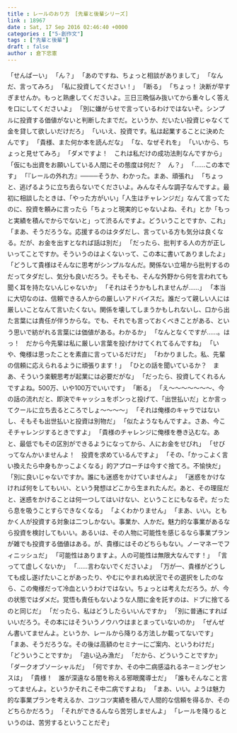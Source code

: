 ```yaml
---
title : レールのおり方　[先輩と後輩シリーズ]
link : 18967
date : Sat, 17 Sep 2016 02:46:40 +0000
categories : ["5-創作文"]
tags : ["先輩と後輩"]
draft : false
author : 倉下忠憲
---
```


<div style="line-height:1.8em;">
「せんぱーい」
「ん？」
「あのですね、ちょっと相談がありまして」
「なんだ、言ってみろ」
「私に投資してください！」
「断る」
「ちょっ！ 決断が早すぎませんか。もっと熟慮してくださいよ。三日三晩悩み抜いてから重々しく答えを口にしてくださいよ」
「別に嫌がらせで言っているわけではないぞ。シンプルに投資する価値がないと判断したまでだ。というか、だいたい投資じゃなくて金を貸して欲しいだけだろ」
「いいえ、投資です。私は起業することに決めたんです」
「貴様、また何か本を読んだな」
「な、なぜそれを」
「いいから、ちょっと見せてみろ」
「ダメですよ！　これは私だけの成功法則なんですから」
「仮にも出資をお願いしている人間にその態度は何だ？　ん？」
「……この本です」
「『レールの外れ方』────そうか、わかった。まあ、頑張れ」
「ちょっと、逃げるように立ち去らないでくださいよ。みんなそんな調子なんですよ。最初に相談したときは、「やった方がいい」「人生はチャレンジだ」なんて言ってたのに、投資を頼みに言ったら「ちょっと現実的じゃないよね、それ」とか「もっと実績を積んでからでないと」って渋るんですよ。どういうことですか、これ」
「まあ、そうだろうな。応援するのはタダだし、言っている方も気分は良くなる。だが、お金を出すとなれば話は別だ」
「だったら、批判する人の方が正しいってことですか。そういうのはよくないって、この本に書いてありましたよ」
「どうして貴様はそんなに思考がシンプルなんだ。関係ない立場から批判するのだってタダだし、気分も良いだろう。そもそも、そんな外野から何を言われても聞く耳を持たないんじゃないか」
「それはそうかもしれませんが……」
「本当に大切なのは、信頼できる人からの厳しいアドバイスだ。誰だって親しい人には厳しいことなんて言いたくない。関係を壊してしまうかもしれないし、口から出た言葉には責任が伴うからな。でも、それでも言っておくべきことがある、という思いで紡がれる言葉には価値がある。わかるか」
「なんとなくですが……。はっ！　だから今先輩は私に厳しい言葉を投げかけてくれてるんですね」
「いや、俺様は思ったことを素直に言っているだけだ」
「わかりました。私、先輩の信頼に応えられるように頑張ります！」
「ひとの話を聞いているか？　まあ、そういう楽観思考が起業には必要だがな」
「だったら、投資してくれるんですよね。500万、いや100万でいいです」
「断る」
「え〜〜〜〜〜〜〜、今の話の流れだと、即決でキャッシュをポンっと投げて、「出世払いだ」とか言ってクールに立ち去るところでしょ〜〜〜〜」
「それは俺様のキャラではないし、そもそも出世払いと投資は別物だ」
「似たようなもんですよ。さあ、今こそチャレンジするときですよ」
「貴様のチャレンジに俺様を巻き込むな。あと、最低でもその区別ができるようになってから、人にお金をせびれ」
「せびってなんかいませんよ！　投資を求めているんですよ」
「その、「かっこよく言い換えたら中身もかっこよくなる」的アプローチは今すぐ捨てろ。不愉快だ」
「別に良いじゃないですか。誰にも迷惑をかけていませんよ」
「迷惑をかけなければ何をしてもいい、という発想はどこから生まれたんだ。あと、その理屈だと、迷惑をかけることは何一つしてはいけない、ということにもなるぞ。だったら息を吸うことすらできなくなる」
「よくわかりません」
「まあ、いい。ともかく人が投資する対象は二つしかない。事業か、人かだ。魅力的な事業があるなら投資を検討してもいい。あるいは、その人物に可能性を感じるなら事業プランが雑でも投資する価値はある。が、貴様にはそのどちらもない。ノーマネーでフィニッシュだ」
「可能性はありますよ。人の可能性は無限大なんです！」
「言ってて虚しくないか」
「……言わないでくださいよ」
「万が一、貴様がどうしても成し遂げたいことがあったり、やむにやまれぬ状況でその選択をしたのなら、この俺様だって冷血というわけではない。ちょっとは考えただろう。が、今の状態ではダメだ。覚悟も責任もないような人間に金を託すのは、ドブに捨てるのと同じだ」
「だったら、私はどうしたらいいんですか」
「別に普通にすればいいだろう。その本にはそういうノウハウはまとまっていないのか」
「ぜんぜん書いてませんよ。というか、レールから降りる方法しか載ってないです」
「まあ、そうだろうな。その後は高額のセミナーにご案内、というわけだ」
「どういうことですか」
「追い込み漁だ」
「だから、どういうことですか」
「ダークオブソーシャルだ」
「何ですか、その中二病感溢れるネーミングセンスは」
「貴様！　誰が深遠なる闇を称える邪眼魔導士だ」
「誰もそんなこと言ってませんよ。というかそれこそ中二病ですよね」
「まあ、いい。ようは魅力的な事業プランを考えるか、コツコツ実績を積んで人間的な信頼を得るか、そのどちらかだろう」
「それができるんなら苦労しませんよ」
「レールを降りるというのは、苦労するということだぞ」
</div>